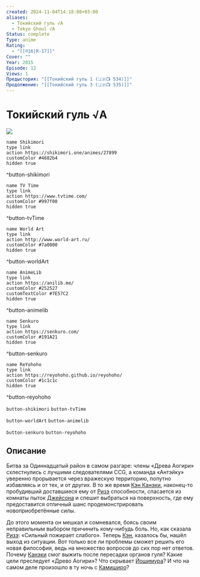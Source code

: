 ```yaml
---
created: 2024-11-04T14:18:08+03:00
aliases:
  - Токийский гуль √A
  - Tokyo Ghoul √A
Status: complete
Type: anime
Rating:
  - "[[®️16|R-17]]"
Cover: ""
Year: 2015
Episode: 12
Views: 1
Предыстория: "[[Токийский гуль 1 (🇯🇵📺 534)]]"
Продолжение: "[[Токийский гуль 3 (🇯🇵📺 535)]]"
---
```


# Токийский гуль √A

![](https://nyaa.shikimori.one/uploads/poster/animes/27899/aa497fa998fbd1a0bdc95820445db233.jpeg)

```button
name Shikimori
type link
action https://shikimori.one/animes/27899
customColor #4682b4
hidden true
```
^button-shikimori

```button
name TV Time
type link
action https://www.tvtime.com/
customColor #997f00
hidden true
```
^button-tvTime

```button
name World Art
type link
action http://www.world-art.ru/
customColor #7a0000
hidden true
```
^button-worldArt

```button
name AnimeLib
type link
action https://anilib.me/
customColor #252527
customTextColor #7E57C2
hidden true
```
^button-animelib

```button
name Senkuro
type link
action https://senkuro.com/
customColor #191A21
hidden true
```
^button-senkuro

```button
name ReYohoho
type link
action https://reyohoho.github.io/reyohoho/
customColor #1c1c1c
hidden true
```
^button-reyohoho

`button-shikimori` `button-tvTime`

`button-worldArt` `button-animelib`

`button-senkuro` `button-reyohoho`

## Описание

Битва за Одиннадцатый район в самом разгаре: члены «Древа Аогири» схлестнулись с лучшими следователями CCG, а команда «Антэйку» уверенно прорывается через вражескую территорию, попутно избавляясь и от тех, и от других. В то же время [Кэн Канэки](https://shikimori.one/characters/87275-ken-kaneki), наконец-то пробудивший доставшиеся ему от [Ризэ](https://shikimori.one/characters/103409-rize-kamishiro) способности, спасается из комнаты пыток [Джейсона](https://shikimori.one/characters/110243-yakumo-oomori) и спешит выбраться на поверхность, где ему предоставится отличный шанс продемонстрировать новоприобретённые силы.

До этого момента он мешкал и сомневался, боясь своим неправильным выбором причинить кому-нибудь боль. Но, как сказала [Ризэ](https://shikimori.one/characters/103409-rize-kamishiro): «Сильный пожирает слабого». Теперь [Кэн](https://shikimori.one/characters/87275-ken-kaneki), казалось бы, нашёл выход из ситуации. Вот только все ли проблемы сможет решить его новая философия, ведь на множество вопросов до сих пор нет ответов. Почему [Канэки](https://shikimori.one/characters/87275-ken-kaneki) смог выжить после пересадки органов гуля? Какие цели преследует «Древо Аогири»? Что скрывает [Йошимура](https://shikimori.one/characters/103413-yoshimura)? И что на самом деле произошло в ту ночь с [Камиширо](https://shikimori.one/characters/103409-rize-kamishiro)?
